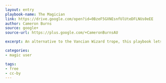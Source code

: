 ```yaml
---
layout: entry
playbook-name: The Magician
link: https://drive.google.com/open?id=0BzeF5GXNEsnfUlUteDFLNUs0eEE 
author: Cameron Burns 
source: google+
source-url: https://plus.google.com/+CameronBurnsAU

excerpt: An alternative to the Vancian Wizard trope, this playbook lets the player create the spells they cast. 

categories:
- magic user

tags:
- free
- cc-by
---
```

